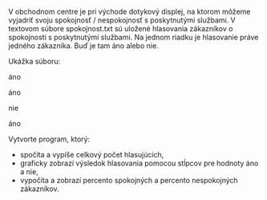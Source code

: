 V obchodnom centre je pri východe dotykový displej, na ktorom môžeme
    vyjadriť svoju spokojnosť / nespokojnosť s poskytnutými službami. V
    textovom súbore spokojnost.txt sú uložené hlasovania zákazníkov o
    spokojnosti s poskytnutými službami. Na jednom riadku je hlasovanie
    práve jedného zákazníka. Buď je tam áno alebo nie.

Ukážka súboru:

áno

áno

nie

áno

Vytvorte program, ktorý:

* spočíta a vypíše celkový počet hlasujúcich,
* graficky zobrazí výsledok hlasovania pomocou stĺpcov pre hodnoty áno a nie,
* vypočíta a zobrazí percento spokojných a percento nespokojných zákazníkov.